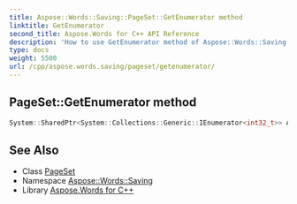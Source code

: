 ```yaml
---
title: Aspose::Words::Saving::PageSet::GetEnumerator method
linktitle: GetEnumerator
second_title: Aspose.Words for C++ API Reference
description: 'How to use GetEnumerator method of Aspose::Words::Saving::PageSet class in C++.'
type: docs
weight: 5500
url: /cpp/aspose.words.saving/pageset/getenumerator/
---
```

## PageSet::GetEnumerator method




```cpp
System::SharedPtr<System::Collections::Generic::IEnumerator<int32_t>> Aspose::Words::Saving::PageSet::GetEnumerator() override
```

## See Also

* Class [PageSet](../)
* Namespace [Aspose::Words::Saving](../../)
* Library [Aspose.Words for C++](../../../)
